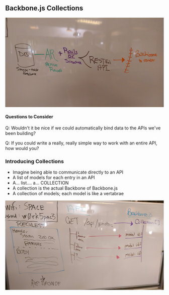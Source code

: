 ## Backbone.js Collections

![Overview](overview.jpg)

#### Questions to Consider

Q: Wouldn't it be nice if we could automatically bind data to the APIs we've been building?

Q: If you could write a really, really simple way to work with an entire API, how would you?

### Introducing Collections

- Imagine being able to communicate directly to an API
- A list of models for each entry in an API
- A... list.... a... COLLECTION
- A collection is the actual Backbone of Backbone.js
- A collection of models; each model is like a vertabrae

![Collections](collections.jpg)

